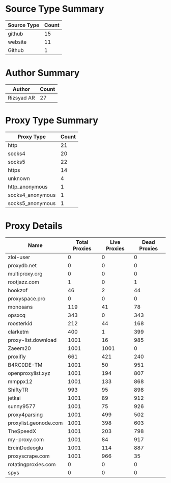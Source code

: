 # Source Type Summary

| Source Type | Count |
|-------------|-------|
| github | 15 |
| website | 11 |
| Github | 1 |


# Author Summary

| Author | Count |
|--------|-------|
| Rizsyad AR | 27 |


# Proxy Type Summary

| Proxy Type | Count |
|------------|-------|
| http | 21 |
| socks4 | 20 |
| socks5 | 22 |
| https | 14 |
| unknown | 4 |
| http_anonymous | 1 |
| socks4_anonymous | 1 |
| socks5_anonymous | 1 |


# Proxy Details

| Name | Total Proxies | Live Proxies | Dead Proxies |
|------|---------------|--------------|---------------|
| zloi-user | 0 | 0 | 0 |
| proxydb.net | 0 | 0 | 0 |
| multiproxy.org | 0 | 0 | 0 |
| rootjazz.com | 1 | 0 | 1 |
| hookzof | 46 | 2 | 44 |
| proxyspace.pro | 0 | 0 | 0 |
| monosans | 119 | 41 | 78 |
| opsxcq | 343 | 0 | 343 |
| roosterkid | 212 | 44 | 168 |
| clarketm | 400 | 1 | 399 |
| proxy-list.download | 1001 | 16 | 985 |
| Zaeem20 | 1001 | 1001 | 0 |
| proxifly | 661 | 421 | 240 |
| B4RC0DE-TM | 1001 | 50 | 951 |
| openproxylist.xyz | 1001 | 194 | 807 |
| mmppx12 | 1001 | 133 | 868 |
| ShiftyTR | 993 | 95 | 898 |
| jetkai | 1001 | 89 | 912 |
| sunny9577 | 1001 | 75 | 926 |
| proxy4parsing | 1001 | 499 | 502 |
| proxylist.geonode.com | 1001 | 398 | 603 |
| TheSpeedX | 1001 | 203 | 798 |
| my-proxy.com | 1001 | 84 | 917 |
| ErcinDedeoglu | 1001 | 114 | 887 |
| proxyscrape.com | 1001 | 966 | 35 |
| rotatingproxies.com | 0 | 0 | 0 |
| spys | 0 | 0 | 0 |
